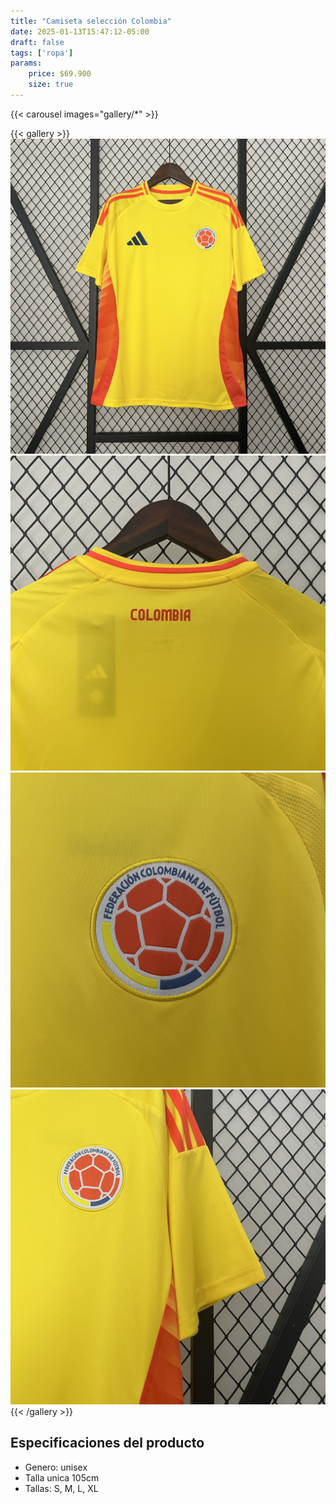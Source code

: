 ```yaml
---
title: "Camiseta selección Colombia"
date: 2025-01-13T15:47:12-05:00
draft: false
tags: ['ropa']
params:
    price: $69.900
    size: true
---
```


{{< carousel images="gallery/*" >}}
<p>  </p>
{{< gallery >}}
  <img src="gallery/01.jpeg" class="grid-w25 md:grid-w20 xl:grid-w15" />
  <img src="gallery/02.jpeg" class="grid-w25 md:grid-w20 xl:grid-w15" />
  <img src="gallery/03.jpeg" class="grid-w25 md:grid-w20 xl:grid-w15" />
  <img src="gallery/04.jpeg" class="grid-w25 md:grid-w20 xl:grid-w15" />
{{< /gallery >}}
<p>  </p>

## Especificaciones del producto
- Genero: unisex
- Talla unica 105cm
- Tallas: S, M, L, XL


